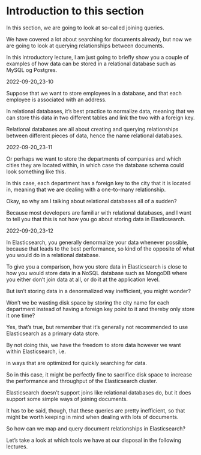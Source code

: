 # Introduction to this section

In this section, we are going to look at so-called joining queries.

We have covered a lot about searching for documents already, but now we are going to look at querying relationships between documents.

In this introductory lecture, I am just going to briefly show you a couple of examples of how data can be stored in a relational database such as MySQL og Postgres.

2022-09-20_23-10

Suppose that we want to store employees in a database, and that each employee is associated with an address.

In relational databases, it’s best practice to normalize data, meaning that we can store this data in two different tables and link the two with a foreign key.

Relational databases are all about creating and querying relationships between different pieces of data, hence the name relational databases.

2022-09-20_23-11

Or perhaps we want to store the departments of companies and which cities they are located within, in which case the database schema could look something like this.

In this case, each department has a foreign key to the city that it is located in, meaning that we are dealing with a one-to-many relationship.

Okay, so why am I talking about relational databases all of a sudden?

Because most developers are familiar with relational databases, and I want to tell you that this is not how you go about storing data in Elasticsearch.

2022-09-20_23-12

In Elasticsearch, you generally denormalize your data whenever possible, because that leads to the best performance, so kind of the opposite of what you would do in a relational database.

To give you a comparison, how you store data in Elasticsearch is close to how you would store data in a NoSQL database such as MongoDB where you either don’t join data at all, or do it at the application level.

But isn’t storing data in a denormalized way inefficient, you might wonder?

Won’t we be wasting disk space by storing the city name for each department instead of having a foreign key point to it and thereby only store it one time?

Yes, that’s true, but remember that it’s generally not recommended to use Elasticsearch as a primary data store.

By not doing this, we have the freedom to store data however we want within Elasticsearch, i.e.

in ways that are optimized for quickly searching for data.

So in this case, it might be perfectly fine to sacrifice disk space to increase the performance and throughput of the Elasticsearch cluster.

Elasticsearch doesn’t support joins like relational databases do, but it does support some simple ways of joining documents.

It has to be said, though, that these queries are pretty inefficient, so that might be worth keeping in mind when dealing with lots of documents.

So how can we map and query document relationships in Elasticsearch?

Let’s take a look at which tools we have at our disposal in the following lectures.

